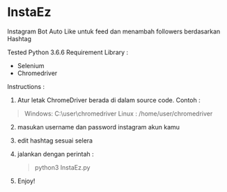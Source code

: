 # InstaEz
Instagram Bot Auto Like untuk feed dan menambah followers berdasarkan Hashtag

Tested Python 3.6.6
Requirement Library :
- Selenium
- Chromedriver

Instructions :

1. Atur letak ChromeDriver berada di dalam source code. 
Contoh : 
> Windows: C:\user\chromedriver 
> Linux : /home/user/chromedriver

2. masukan username dan password instagram akun kamu

3. edit hashtag sesuai selera

4. jalankan dengan perintah : 
   
   > python3 InstaEz.py

5. Enjoy!
